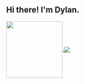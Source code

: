## Hi there! I'm Dylan.

<a href="https://github.com/dylbyte/github-readme-stats">
  <img style="height: 150px" align="center" src="https://github-readme-stats.vercel.app/api/top-langs/?username=dylbyte&theme=react&langs_count=6&layout=compact" />
</a>
<a href="https://github.com/dylbyte/github-readme-stats">
  <img align="center" src="https://github-readme-stats.vercel.app/api?username=dylbyte&count_private=true&show_icons=true&theme=react&layout=compact&hide=rank,stars,issues" />
</a>
